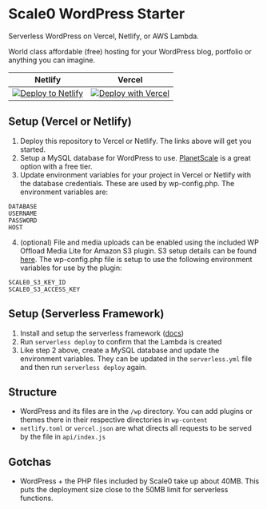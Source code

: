 # Scale0 WordPress Starter
Serverless WordPress on Vercel, Netlify, or AWS Lambda.

World class affordable (free) hosting for your WordPress blog, portfolio or anything you can imagine.

| Netlify | Vercel |
| --- | --- |
| [![Deploy to Netlify](https://www.netlify.com/img/deploy/button.svg)](https://app.netlify.com/start/deploy?repository=https://github.com/mitchmac/scale0-wordpress-starter) |[![Deploy with Vercel](https://vercel.com/button)](https://vercel.com/new/clone?repository-url=https%3A%2F%2Fgithub.com%2Fmitchmac%2Fscale0-wordpress-starter) |

## Setup (Vercel or Netlify)
1. Deploy this repository to Vercel or Netlify. The links above will get you started.
2. Setup a MySQL database for WordPress to use. [PlanetScale](https://planetscale.com/) is a great option with a free tier.
3. Update environment variables for your project in Vercel or Netlify with the database credentials. These are used by wp-config.php. The environment variables are:
```
DATABASE
USERNAME
PASSWORD
HOST
```
4. (optional) File and media uploads can be enabled using the included WP Offload Media Lite for Amazon S3 plugin. S3 setup details can be found [here](https://deliciousbrains.com/wp-offload-media/doc/amazon-s3-quick-start-guide/). The wp-config.php file is setup to use the following environment variables for use by the plugin:
```
SCALE0_S3_KEY_ID
SCALE0_S3_ACCESS_KEY
```

## Setup (Serverless Framework)
1. Install and setup the serverless framework ([docs](https://www.serverless.com/framework/docs/getting-started))
2. Run `serverless deploy` to confirm that the Lambda is created
3. Like step 2 above, create a MySQL database and update the environment variables. They can be updated in the `serverless.yml` file and then run `serverless deploy` again.


## Structure
- WordPress and its files are in the ```/wp``` directory. You can add plugins or themes there in their respective directories in ```wp-content```
- `netlify.toml` or `vercel.json` are what directs all requests to be served by the file in `api/index.js`

## Gotchas
- WordPress + the PHP files included by Scale0 take up about 40MB. This puts the deployment size close to the 50MB limit for serverless functions.
